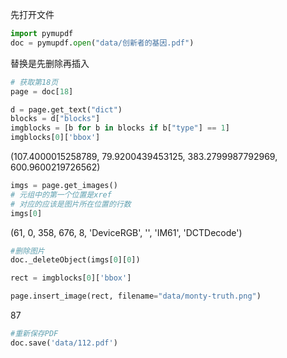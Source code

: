 先打开文件
```python
import pymupdf
doc = pymupdf.open("data/创新者的基因.pdf")
```

替换是先删除再插入


```python
# 获取第18页
page = doc[18]
```

```python
d = page.get_text("dict")
blocks = d["blocks"]
imgblocks = [b for b in blocks if b["type"] == 1]
imgblocks[0]['bbox']
```
(107.4000015258789, 79.9200439453125, 383.2799987792969, 600.9600219726562)


```python
imgs = page.get_images()
# 元组中的第一个位置是xref
# 对应的应该是图片所在位置的行数
imgs[0]
```
(61, 0, 358, 676, 8, 'DeviceRGB', '', 'IM61', 'DCTDecode')

```python
#删除图片
doc._deleteObject(imgs[0][0])
```


```python
rect = imgblocks[0]['bbox']
```


```python
page.insert_image(rect, filename="data/monty-truth.png")
```
87

```python
#重新保存PDF
doc.save('data/112.pdf')
```
